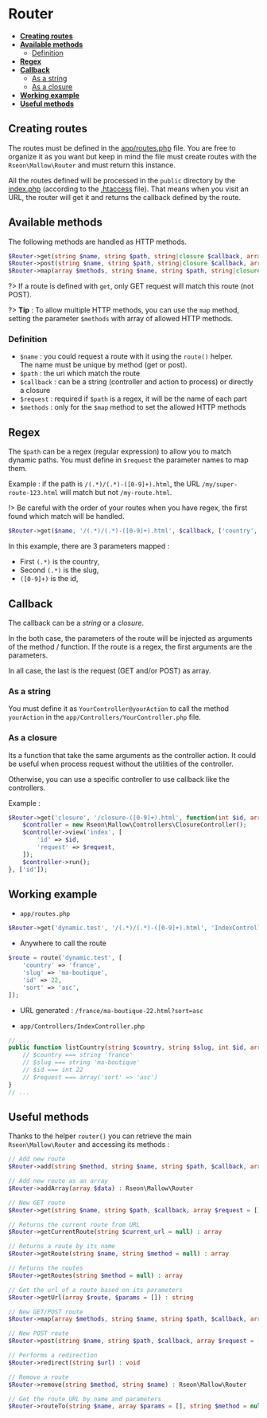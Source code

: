 # Router

- **[Creating routes](/router?id=creating-routes)**
- **[Available methods](/router?id=available-methods)**
    - [Definition](/router?id=definition)
- **[Regex](/router?id=regex)**
- **[Callback](/router?id=callback)**
    - [As a string](/router?id=as-a-string)
    - [As a closure](/router?id=as-a-closure)
- **[Working example](/router?id=working-example)**
- **[Useful methods](/router?id=useful-methods)**


## Creating routes

The routes must be defined in the [app/routes.php](https://github.com/rseon/mallow/blob/master/app/routes.php) file.
You are free to organize it as you want but keep in mind the file must create routes with the `Rseon\Mallow\Router`
and must return this instance.

All the routes defined will be processed in the `public` directory by the
[index.php](https://github.com/rseon/mallow/blob/master/public/index.php) (according to the
[.htaccess](https://github.com/rseon/mallow/blob/master/public/.htaccess) file). That means when you visit an URL, the
router will get it and returns the callback defined by the route.


## Available methods

The following methods are handled as HTTP methods.

```php
$Router->get(string $name, string $path, string|closure $callback, array $request = []);
$Router->post(string $name, string $path, string|closure $callback, array $request = []);
$Router->map(array $methods, string $name, string $path, string|closure $callback, array $request = []);
```

?> If a route is defined with `get`, only GET request will match this route (not POST).

?> **Tip** : To allow multiple HTTP methods, you can use the `map` method, setting the parameter `$methods` with array of allowed HTTP methods.


### Definition

- `$name` : you could request a route with it using the `route()` helper.<br>
The name must be unique by method (get or post).
- `$path` : the uri which match the route
- `$callback` : can be a string (controller and action to process) or directly a closure
- `$request` : required if `$path` is a regex, it will be the name of each part
- `$methods` : only for the `$map` method to set the allowed HTTP methods 


## Regex

The `$path` can be a regex (regular expression) to allow you to match dynamic paths.
You must define in `$request` the parameter names to map them.

Example : if the path is `/(.*)/(.*)-([0-9]+).html`, the URL `/my/super-route-123.html` will match but
not `/my-route.html`.

!> Be careful with the order of your routes when you have regex, the first found which match will be handled.

```php
$Router->get($name, '/(.*)/(.*)-([0-9]+).html', $callback, ['country', 'slug', 'id']);
```
In this example, there are 3 parameters mapped :
- First `(.*)` is the country,
- Second `(.*)` is the slug,
- `([0-9]+)` is the id,


## Callback

The callback can be a *string* or a *closure*.

In the both case, the parameters of the route will be injected as arguments of the method / function.
If the route is a regex, the first arguments are the parameters.

In all case, the last is the request (GET and/or POST) as array.


### As a string

You must define it as `YourController@yourAction` to call the method `yourAction` in the
`app/Controllers/YourController.php` file.


### As a closure

Its a function that take the same arguments as the controller action.
It could be useful when process request without the utilities of the controller.

Otherwise, you can use a specific controller to use callback like the controllers.

Example : 
```php
$Router->get('closure', '/closure-([0-9]+).html', function(int $id, array $request = []) {
    $controller = new Rseon\Mallow\Controllers\ClosureController();
    $controller->view('index', [
        'id' => $id,
        'request' => $request,
    ]);
    $controller->run();
}, ['id']);
``` 


## Working example

- `app/routes.php`
```php
$Router->get('dynamic.test', '/(.*)/(.*)-([0-9]+).html', 'IndexController@listCountry', ['country', 'slug', 'id']);
```

- Anywhere to call the route
```php
$route = route('dynamic.test', [
    'country' => 'france',
    'slug' => 'ma-boutique',
    'id' => 22,
    'sort' => 'asc',
]);
```

- URL generated : `/france/ma-boutique-22.html?sort=asc`

- `app/Controllers/IndexController.php`
```php
// ...
public function listCountry(string $country, string $slug, int $id, array $request = []) {
    // $country === string 'france'
    // $slug === string 'ma-boutique'
    // $id === int 22
    // $request === array('sort' => 'asc')
}
// ...
```


## Useful methods

Thanks to the helper `router()` you can retrieve the main `Rseon\Mallow\Router` and accessing its methods :

```php
// Add new route
$Router->add(string $method, string $name, string $path, $callback, array $request = []) : Rseon\Mallow\Router

// Add new route as an array
$Router->addArray(array $data) : Rseon\Mallow\Router

// New GET route
$Router->get(string $name, string $path, $callback, array $request = []) : Rseon\Mallow\Router

// Returns the current route from URL
$Router->getCurrentRoute(string $current_url = null) : array

// Returns a route by its name
$Router->getRoute(string $name, string $method = null) : array

// Returns the routes
$Router->getRoutes(string $method = null) : array

// Get the url of a route based on its parameters
$Router->getUrl(array $route, $params = []) : string

// New GET/POST route
$Router->map(array $methods, string $name, string $path, $callback, array $request = []) : Rseon\Mallow\Router

// New POST route
$Router->post(string $name, string $path, $callback, array $request = []) : Rseon\Mallow\Router

// Performs a redirection
$Router->redirect(string $url) : void

// Remove a route
$Router->remove(string $method, string $name) : Rseon\Mallow\Router

// Get the route URL by name and parameters
$Router->routeTo(string $name, array $params = [], string $method = null) : string
```
